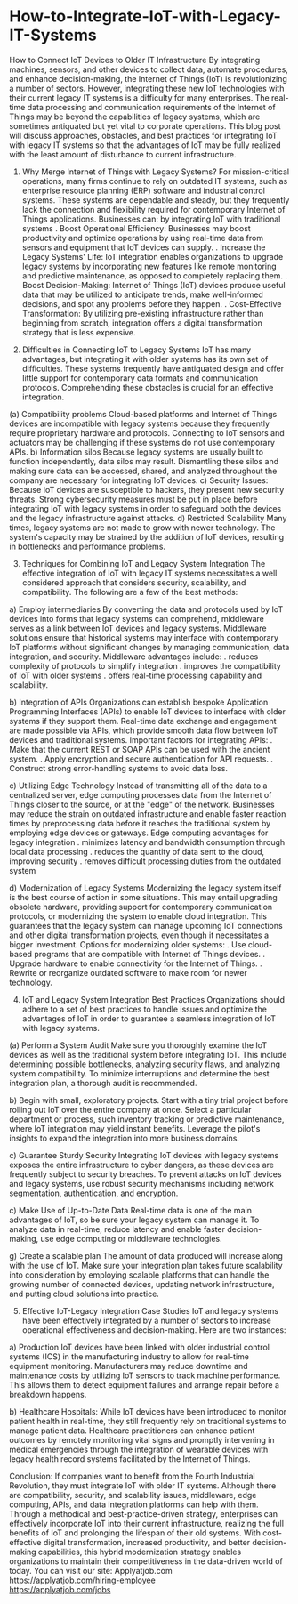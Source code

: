 # How-to-Integrate-IoT-with-Legacy-IT-Systems
How to Connect IoT Devices to Older IT Infrastructure
By integrating machines, sensors, and other devices to collect data, automate procedures, and enhance decision-making, the Internet of Things (IoT) is revolutionizing a number of sectors. However, integrating these new IoT technologies with their current legacy IT systems is a difficulty for many enterprises. The real-time data processing and communication requirements of the Internet of Things may be beyond the capabilities of legacy systems, which are sometimes antiquated but yet vital to corporate operations.
This blog post will discuss approaches, obstacles, and best practices for integrating IoT with legacy IT systems so that the advantages of IoT may be fully realized with the least amount of disturbance to current infrastructure.

1. Why Merge Internet of Things with Legacy Systems?
For mission-critical operations, many firms continue to rely on outdated IT systems, such as enterprise resource planning (ERP) software and industrial control systems. These systems are dependable and steady, but they frequently lack the connection and flexibility required for contemporary Internet of Things applications.
Businesses can: by integrating IoT with traditional systems
. Boost Operational Efficiency: Businesses may boost productivity and optimize operations by using real-time data from sensors and equipment that IoT devices can supply.
. Increase the Legacy Systems' Life: IoT integration enables organizations to upgrade legacy systems by incorporating new features like remote monitoring and predictive maintenance, as opposed to completely replacing them.
. Boost Decision-Making: Internet of Things (IoT) devices produce useful data that may be utilized to anticipate trends, make well-informed decisions, and spot any problems before they happen.
. Cost-Effective Transformation: By utilizing pre-existing infrastructure rather than beginning from scratch, integration offers a digital transformation strategy that is less expensive.

2. Difficulties in Connecting IoT to Legacy Systems
IoT has many advantages, but integrating it with older systems has its own set of difficulties. These systems frequently have antiquated design and offer little support for contemporary data formats and communication protocols. Comprehending these obstacles is crucial for an effective integration.

 (a) Compatibility problems
Cloud-based platforms and Internet of Things devices are incompatible with legacy systems because they frequently require proprietary hardware and protocols. Connecting to IoT sensors and actuators may be challenging if these systems do not use contemporary APIs.
b) Information silos
Because legacy systems are usually built to function independently, data silos may result. Dismantling these silos and making sure data can be accessed, shared, and analyzed throughout the company are necessary for integrating IoT devices.
c) Security Issues: 
Because IoT devices are susceptible to hackers, they present new security threats. Strong cybersecurity measures must be put in place before integrating IoT with legacy systems in order to safeguard both the devices and the legacy infrastructure against attacks.
d) Restricted Scalability
Many times, legacy systems are not made to grow with newer technology. The system's capacity may be strained by the addition of IoT devices, resulting in bottlenecks and performance problems.

3. Techniques for Combining IoT and Legacy System Integration
The effective integration of IoT with legacy IT systems necessitates a well considered approach that considers security, scalability, and compatibility. The following are a few of the best methods:

a) Employ intermediaries
By converting the data and protocols used by IoT devices into forms that legacy systems can comprehend, middleware serves as a link between IoT devices and legacy systems. Middleware solutions ensure that historical systems may interface with contemporary IoT platforms without significant changes by managing communication, data integration, and security.
Middleware advantages include:
. reduces complexity of protocols to simplify integration
. improves the compatibility of IoT with older systems
. offers real-time processing capability and scalability.

b) Integration of APIs
Organizations can establish bespoke Application Programming Interfaces (APIs) to enable IoT devices to interface with older systems if they support them. Real-time data exchange and engagement are made possible via APIs, which provide smooth data flow between IoT devices and traditional systems.
Important factors for integrating APIs:
. Make that the current REST or SOAP APIs can be used with the ancient system.
. Apply encryption and secure authentication for API requests.
. Construct strong error-handling systems to avoid data loss.

c) Utilizing Edge Technology
Instead of transmitting all of the data to a centralized server, edge computing processes data from the Internet of Things closer to the source, or at the "edge" of the network. Businesses may reduce the strain on outdated infrastructure and enable faster reaction times by preprocessing data before it reaches the traditional system by employing edge devices or gateways.
Edge computing advantages for legacy integration
. minimizes latency and bandwidth consumption through local data processing
. reduces the quantity of data sent to the cloud, improving security
. removes difficult processing duties from the outdated system

d) Modernization of Legacy Systems
Modernizing the legacy system itself is the best course of action in some situations. This may entail upgrading obsolete hardware, providing support for contemporary communication protocols, or modernizing the system to enable cloud integration. This guarantees that the legacy system can manage upcoming IoT connections and other digital transformation projects, even though it necessitates a bigger investment.
Options for modernizing older systems:
. Use cloud-based programs that are compatible with Internet of Things devices.
. Upgrade hardware to enable connectivity for the Internet of Things.
. Rewrite or reorganize outdated software to make room for newer technology.

4. IoT and Legacy System Integration Best Practices
Organizations should adhere to a set of best practices to handle issues and optimize the advantages of IoT in order to guarantee a seamless integration of IoT with legacy systems.

 (a) Perform a System Audit
Make sure you thoroughly examine the IoT devices as well as the traditional system before integrating IoT. This include determining possible bottlenecks, analyzing security flaws, and analyzing system compatibility. To minimize interruptions and determine the best integration plan, a thorough audit is recommended.

b) Begin with small, exploratory projects.
Start with a tiny trial project before rolling out IoT over the entire company at once. Select a particular department or process, such inventory tracking or predictive maintenance, where IoT integration may yield instant benefits. Leverage the pilot's insights to expand the integration into more business domains.

c) Guarantee Sturdy Security
Integrating IoT devices with legacy systems exposes the entire infrastructure to cyber dangers, as these devices are frequently subject to security breaches. To prevent attacks on IoT devices and legacy systems, use robust security mechanisms including network segmentation, authentication, and encryption.

c) Make Use of Up-to-Date Data
Real-time data is one of the main advantages of IoT, so be sure your legacy system can manage it. To analyze data in real-time, reduce latency and enable faster decision-making, use edge computing or middleware technologies.

g) Create a scalable plan
The amount of data produced will increase along with the use of IoT. Make sure your integration plan takes future scalability into consideration by employing scalable platforms that can handle the growing number of connected devices, updating network infrastructure, and putting cloud solutions into practice.

5. Effective IoT-Legacy Integration Case Studies
IoT and legacy systems have been effectively integrated by a number of sectors to increase operational effectiveness and decision-making. Here are two instances:

a) Production
IoT devices have been linked with older industrial control systems (ICS) in the manufacturing industry to allow for real-time equipment monitoring. Manufacturers may reduce downtime and maintenance costs by utilizing IoT sensors to track machine performance. This allows them to detect equipment failures and arrange repair before a breakdown happens.

b) Healthcare Hospitals:
 While IoT devices have been introduced to monitor patient health in real-time, they still frequently rely on traditional systems to manage patient data. Healthcare practitioners can enhance patient outcomes by remotely monitoring vital signs and promptly intervening in medical emergencies through the integration of wearable devices with legacy health record systems facilitated by the Internet of Things.

Conclusion:
If companies want to benefit from the Fourth Industrial Revolution, they must integrate IoT with older IT systems. Although there are compatibility, security, and scalability issues, middleware, edge computing, APIs, and data integration platforms can help with them. Through a methodical and best-practice-driven strategy, enterprises can effectively incorporate IoT into their current infrastructure, realizing the full benefits of IoT and prolonging the lifespan of their old systems. With cost-effective digital transformation, increased productivity, and better decision-making capabilities, this hybrid modernization strategy enables organizations to maintain their competitiveness in the data-driven world of today.
You can visit our site: Applyatjob.com<br>
 https://applyatjob.com/hiring-employee<br>
https://applyatjob.com/jobs
